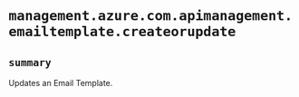 # `management.azure.com.apimanagement.emailtemplate.createorupdate`

## `summary`
Updates an Email Template.


